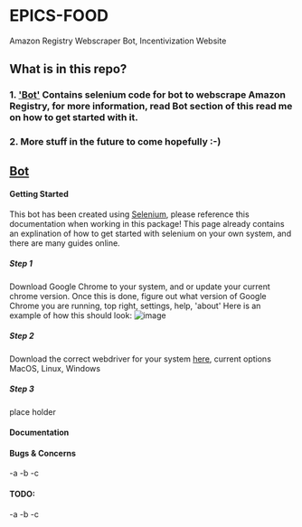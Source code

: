 # EPICS-FOOD
Amazon Registry Webscraper Bot, Incentivization Website

## What is in this repo?
### 1. ['Bot'](##Bot) Contains selenium code for bot to webscrape Amazon Registry, for more information, read Bot section of this read me on how to get started with it.
### 2. More stuff in the future to come hopefully :-)


## <ins>Bot</ins>

#### Getting Started
  This bot has been created using [<ins>Selenium</ins>](https://selenium-python.readthedocs.io/), please reference this documentation when working in this package! This page already contains an explination of how to get started with selenium on your own system, and there are many guides online.
  
##### Step 1
   Download Google Chrome to your system, and or update your current chrome version.
   Once this is done, figure out what version of Google Chrome you are running, top right, settings, help, 'about'
   Here is an example of how this should look:
   ![image](https://user-images.githubusercontent.com/43898891/230170642-f0cbcc58-402c-4590-a284-96cc1cadea1f.png)

##### Step 2
   Download the correct webdriver for your system [here](https://chromedriver.chromium.org/downloads), current options MacOS, Linux, Windows

##### Step 3
   place holder
  
#### Documentation
  
#### Bugs & Concerns
  -a
  -b
  -c

#### TODO:
  -a
  -b
  -c

